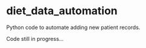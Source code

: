 # diet_data_automation

Python code to automate adding new patient records.



Code still in progress...
